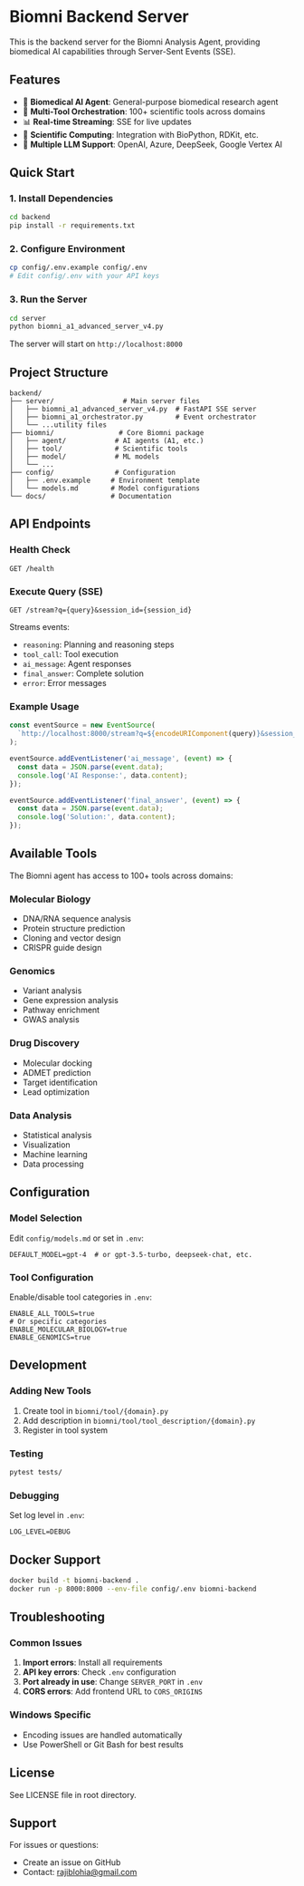 # Biomni Backend Server

This is the backend server for the Biomni Analysis Agent, providing biomedical AI capabilities through Server-Sent Events (SSE).

## Features

- 🧬 **Biomedical AI Agent**: General-purpose biomedical research agent
- 🔬 **Multi-Tool Orchestration**: 100+ scientific tools across domains
- 📊 **Real-time Streaming**: SSE for live updates
- 🧪 **Scientific Computing**: Integration with BioPython, RDKit, etc.
- 🤖 **Multiple LLM Support**: OpenAI, Azure, DeepSeek, Google Vertex AI

## Quick Start

### 1. Install Dependencies

```bash
cd backend
pip install -r requirements.txt
```

### 2. Configure Environment

```bash
cp config/.env.example config/.env
# Edit config/.env with your API keys
```

### 3. Run the Server

```bash
cd server
python biomni_a1_advanced_server_v4.py
```

The server will start on `http://localhost:8000`

## Project Structure

```
backend/
├── server/                 # Main server files
│   ├── biomni_a1_advanced_server_v4.py  # FastAPI SSE server
│   ├── biomni_a1_orchestrator.py        # Event orchestrator
│   └── ...utility files
├── biomni/                # Core Biomni package
│   ├── agent/            # AI agents (A1, etc.)
│   ├── tool/             # Scientific tools
│   ├── model/            # ML models
│   └── ...
├── config/               # Configuration
│   ├── .env.example     # Environment template
│   └── models.md        # Model configurations
└── docs/                # Documentation
```

## API Endpoints

### Health Check
```
GET /health
```

### Execute Query (SSE)
```
GET /stream?q={query}&session_id={session_id}
```

Streams events:
- `reasoning`: Planning and reasoning steps
- `tool_call`: Tool execution
- `ai_message`: Agent responses
- `final_answer`: Complete solution
- `error`: Error messages

### Example Usage

```javascript
const eventSource = new EventSource(
  `http://localhost:8000/stream?q=${encodeURIComponent(query)}&session_id=${sessionId}`
);

eventSource.addEventListener('ai_message', (event) => {
  const data = JSON.parse(event.data);
  console.log('AI Response:', data.content);
});

eventSource.addEventListener('final_answer', (event) => {
  const data = JSON.parse(event.data);
  console.log('Solution:', data.content);
});
```

## Available Tools

The Biomni agent has access to 100+ tools across domains:

### Molecular Biology
- DNA/RNA sequence analysis
- Protein structure prediction
- Cloning and vector design
- CRISPR guide design

### Genomics
- Variant analysis
- Gene expression analysis
- Pathway enrichment
- GWAS analysis

### Drug Discovery
- Molecular docking
- ADMET prediction
- Target identification
- Lead optimization

### Data Analysis
- Statistical analysis
- Visualization
- Machine learning
- Data processing

## Configuration

### Model Selection

Edit `config/models.md` or set in `.env`:

```env
DEFAULT_MODEL=gpt-4  # or gpt-3.5-turbo, deepseek-chat, etc.
```

### Tool Configuration

Enable/disable tool categories in `.env`:

```env
ENABLE_ALL_TOOLS=true
# Or specific categories
ENABLE_MOLECULAR_BIOLOGY=true
ENABLE_GENOMICS=true
```

## Development

### Adding New Tools

1. Create tool in `biomni/tool/{domain}.py`
2. Add description in `biomni/tool/tool_description/{domain}.py`
3. Register in tool system

### Testing

```bash
pytest tests/
```

### Debugging

Set log level in `.env`:
```env
LOG_LEVEL=DEBUG
```

## Docker Support

```bash
docker build -t biomni-backend .
docker run -p 8000:8000 --env-file config/.env biomni-backend
```

## Troubleshooting

### Common Issues

1. **Import errors**: Install all requirements
2. **API key errors**: Check `.env` configuration
3. **Port already in use**: Change `SERVER_PORT` in `.env`
4. **CORS errors**: Add frontend URL to `CORS_ORIGINS`

### Windows Specific

- Encoding issues are handled automatically
- Use PowerShell or Git Bash for best results

## License

See LICENSE file in root directory.

## Support

For issues or questions:
- Create an issue on GitHub
- Contact: rajiblohia@gmail.com